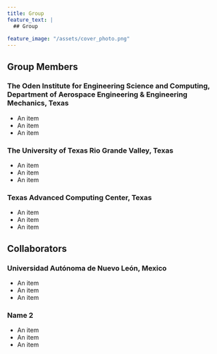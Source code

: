 ```yaml
---
title: Group
feature_text: |
  ## Group
  
feature_image: "/assets/cover_photo.png" 
---
```


## Group Members

### The Oden Institute for Engineering Science and Computing, Department of Aerospace Engineering & Engineering Mechanics, Texas
* An item
* An item
* An item

### The University of Texas Rio Grande Valley, Texas
* An item
* An item
* An item

### Texas Advanced Computing Center, Texas
* An item
* An item
* An item

## Collaborators

### Universidad Autónoma de Nuevo León, Mexico
* An item
* An item
* An item

### Name 2
* An item
* An item
* An item
